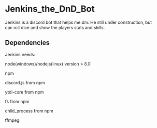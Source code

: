 # Jenkins_the_DnD_Bot
Jenkins is a discord bot that helps me dm. He still under construction, but can roll dice and show the players stats and skills.
## Dependencies
Jenkins needs:

 node(windows)/nodejs(linux) version > 8.0

 npm
 
 discord.js from npm
 
 ytdl-core from npm
 
 fs from npm
 
 child_process from npm
 
 
 ffmpeg
